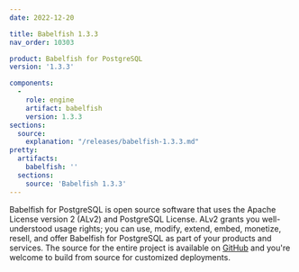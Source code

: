 ```yaml
---
date: 2022-12-20

title: Babelfish 1.3.3
nav_order: 10303

product: Babelfish for PostgreSQL
version: '1.3.3'

components:
  -
    role: engine
    artifact: babelfish
    version: 1.3.3
sections:
  source:
    explanation: "/releases/babelfish-1.3.3.md"
pretty:
  artifacts:
    babelfish: ''
  sections:
    source: 'Babelfish 1.3.3'
---
```


Babelfish for PostgreSQL is open source software that uses the Apache License version 2 (ALv2) and PostgreSQL License. ALv2 grants you well-understood usage rights; you can use, modify, extend, embed, monetize, resell, and offer Babelfish for PostgreSQL as part of your products and services. The source for the entire project is available on [GitHub](https://github.com/babelfish-for-postgresql) and you're welcome to build from source for customized deployments. 
